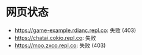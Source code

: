# 网页状态
- https://game-example.rdianc.repl.co: 失败 (403)
- https://chatai.cokio.repl.co: 失败
- https://moo.zxco.repl.co: 失败 (403)
